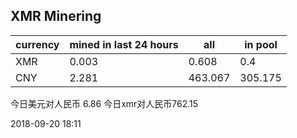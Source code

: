 ## XMR Minering

|currency|mined in last 24 hours|all|in pool|
|---|---|---|---|
|XMR|0.003|0.608|0.4|
|CNY|2.281|463.067|305.175|

今日美元对人民币 6.86	今日xmr对人民币762.15


2018-09-20 18:11